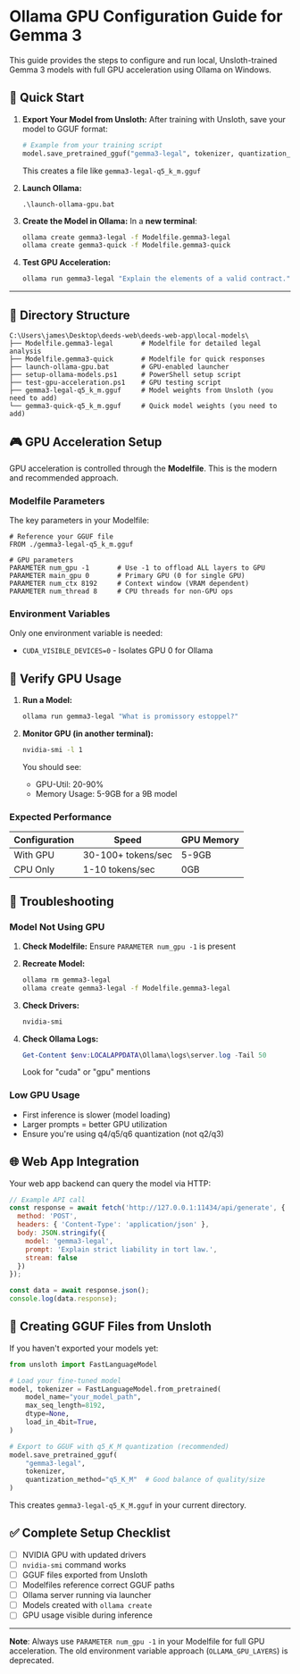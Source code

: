 # Ollama GPU Configuration Guide for Gemma 3

This guide provides the steps to configure and run local, Unsloth-trained Gemma 3 models with full GPU acceleration using Ollama on Windows.

## 🚀 Quick Start

1. **Export Your Model from Unsloth:**
   After training with Unsloth, save your model to GGUF format:
   ```python
   # Example from your training script
   model.save_pretrained_gguf("gemma3-legal", tokenizer, quantization_method="q5_k_m")
   ```
   This creates a file like `gemma3-legal-q5_k_m.gguf`

2. **Launch Ollama:**
   ```batch
   .\launch-ollama-gpu.bat
   ```

3. **Create the Model in Ollama:**
   In a **new terminal**:
   ```bash
   ollama create gemma3-legal -f Modelfile.gemma3-legal
   ollama create gemma3-quick -f Modelfile.gemma3-quick
   ```

4. **Test GPU Acceleration:**
   ```bash
   ollama run gemma3-legal "Explain the elements of a valid contract."
   ```

---

## 📁 Directory Structure

```
C:\Users\james\Desktop\deeds-web\deeds-web-app\local-models\
├── Modelfile.gemma3-legal       # Modelfile for detailed legal analysis
├── Modelfile.gemma3-quick       # Modelfile for quick responses
├── launch-ollama-gpu.bat        # GPU-enabled launcher
├── setup-ollama-models.ps1      # PowerShell setup script
├── test-gpu-acceleration.ps1    # GPU testing script
├── gemma3-legal-q5_k_m.gguf     # Model weights from Unsloth (you need to add)
└── gemma3-quick-q5_k_m.gguf     # Quick model weights (you need to add)
```

## 🎮 GPU Acceleration Setup

GPU acceleration is controlled through the **Modelfile**. This is the modern and recommended approach.

### Modelfile Parameters

The key parameters in your Modelfile:

```modelfile
# Reference your GGUF file
FROM ./gemma3-legal-q5_k_m.gguf

# GPU parameters
PARAMETER num_gpu -1       # Use -1 to offload ALL layers to GPU
PARAMETER main_gpu 0       # Primary GPU (0 for single GPU)
PARAMETER num_ctx 8192     # Context window (VRAM dependent)
PARAMETER num_thread 8     # CPU threads for non-GPU ops
```

### Environment Variables

Only one environment variable is needed:
- `CUDA_VISIBLE_DEVICES=0` - Isolates GPU 0 for Ollama

## 🧪 Verify GPU Usage

1. **Run a Model:**
   ```bash
   ollama run gemma3-legal "What is promissory estoppel?"
   ```

2. **Monitor GPU (in another terminal):**
   ```bash
   nvidia-smi -l 1
   ```
   
   You should see:
   - GPU-Util: 20-90%
   - Memory Usage: 5-9GB for a 9B model

### Expected Performance

| Configuration | Speed | GPU Memory |
|--------------|-------|------------|
| With GPU | 30-100+ tokens/sec | 5-9GB |
| CPU Only | 1-10 tokens/sec | 0GB |

## 🔧 Troubleshooting

### Model Not Using GPU

1. **Check Modelfile:**
   Ensure `PARAMETER num_gpu -1` is present

2. **Recreate Model:**
   ```bash
   ollama rm gemma3-legal
   ollama create gemma3-legal -f Modelfile.gemma3-legal
   ```

3. **Check Drivers:**
   ```bash
   nvidia-smi
   ```

4. **Check Ollama Logs:**
   ```powershell
   Get-Content $env:LOCALAPPDATA\Ollama\logs\server.log -Tail 50
   ```
   Look for "cuda" or "gpu" mentions

### Low GPU Usage

- First inference is slower (model loading)
- Larger prompts = better GPU utilization
- Ensure you're using q4/q5/q6 quantization (not q2/q3)

## 🌐 Web App Integration

Your web app backend can query the model via HTTP:

```javascript
// Example API call
const response = await fetch('http://127.0.0.1:11434/api/generate', {
  method: 'POST',
  headers: { 'Content-Type': 'application/json' },
  body: JSON.stringify({
    model: 'gemma3-legal',
    prompt: 'Explain strict liability in tort law.',
    stream: false
  })
});

const data = await response.json();
console.log(data.response);
```

## 📝 Creating GGUF Files from Unsloth

If you haven't exported your models yet:

```python
from unsloth import FastLanguageModel

# Load your fine-tuned model
model, tokenizer = FastLanguageModel.from_pretrained(
    model_name="your_model_path",
    max_seq_length=8192,
    dtype=None,
    load_in_4bit=True,
)

# Export to GGUF with q5_K_M quantization (recommended)
model.save_pretrained_gguf(
    "gemma3-legal",
    tokenizer,
    quantization_method="q5_K_M"  # Good balance of quality/size
)
```

This creates `gemma3-legal-q5_K_M.gguf` in your current directory.

## ✅ Complete Setup Checklist

- [ ] NVIDIA GPU with updated drivers
- [ ] `nvidia-smi` command works
- [ ] GGUF files exported from Unsloth
- [ ] Modelfiles reference correct GGUF paths
- [ ] Ollama server running via launcher
- [ ] Models created with `ollama create`
- [ ] GPU usage visible during inference

---

**Note**: Always use `PARAMETER num_gpu -1` in your Modelfile for full GPU acceleration. The old environment variable approach (`OLLAMA_GPU_LAYERS`) is deprecated.
